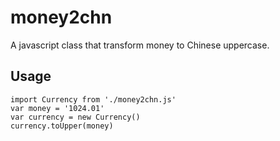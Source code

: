 # money2chn
A javascript class that transform money to Chinese uppercase.


## Usage

	import Currency from './money2chn.js'
	var money = '1024.01'
	var currency = new Currency()
	currency.toUpper(money)



